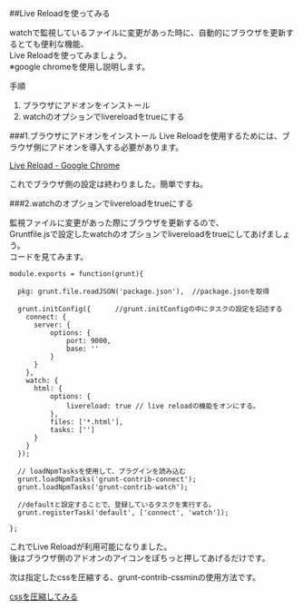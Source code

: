 ##Live Reloadを使ってみる  

watchで監視しているファイルに変更があった時に、自動的にブラウザを更新するとても便利な機能、  
Live Reloadを使ってみましょう。  
※google chromeを使用し説明します。

手順
  1. ブラウザにアドオンをインストール
  1. watchのオプションでlivereloadをtrueにする

###1.ブラウザにアドオンをインストール
Live Reloadを使用するためには、ブラウザ側にアドオンを導入する必要があります。  

[Live Reload - Google Chrome](https://chrome.google.com/webstore/detail/livereload/jnihajbhpnppcggbcgedagnkighmdlei)  

これでブラウザ側の設定は終わりました。簡単ですね。  

###2.watchのオプションでlivereloadをtrueにする  

監視ファイルに変更があった際にブラウザを更新するので、  
Gruntfile.jsで設定したwatchのオプションでlivereloadをtrueにしてあげましょう。  
コードを見てみます。

```
module.exports = function(grunt){
 
  pkg: grunt.file.readJSON('package.json'),  //package.jsonを取得
 
  grunt.initConfig({      //grunt.initConfigの中にタスクの設定を記述する
    connect: {
      server: {
          options: {
              port: 9000,
              base: ''
          }
      }
    },
    watch: {
      html: {
          options: {
              livereload: true // live reloadの機能をオンにする。
          },
          files: ['*.html'],
          tasks: ['']
      }
    }
  });
 
  // loadNpmTasksを使用して、プラグインを読み込む
  grunt.loadNpmTasks('grunt-contrib-connect');
  grunt.loadNpmTasks('grunt-contrib-watch');
 
  //defaultと設定することで、登録しているタスクを実行する。
  grunt.registerTask('default', ['connect', 'watch']);
 
};
```  
これでLive Reloadが利用可能になりました。  
後はブラウザ側のアドオンのアイコンをぽちっと押してあげるだけです。  

次は指定したcssを圧縮する、grunt-contrib-cssminの使用方法です。  

[cssを圧縮してみる](https://github.com/kaiji0811/studying_grunt/wiki/Live-Reload%E3%82%92%E4%BD%BF%E3%81%A3%E3%81%A6%E3%81%BF%E3%82%8B)